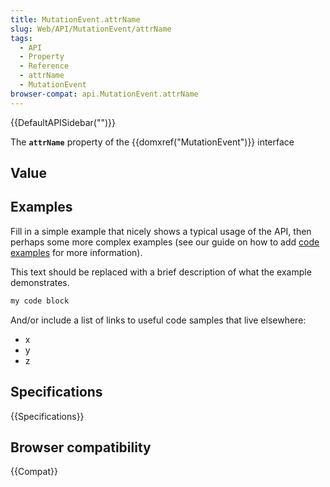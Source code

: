 ```yaml
---
title: MutationEvent.attrName
slug: Web/API/MutationEvent/attrName
tags:
  - API
  - Property
  - Reference
  - attrName
  - MutationEvent
browser-compat: api.MutationEvent.attrName
---
```

{{DefaultAPISidebar("")}}

The **`attrName`** property of the {{domxref("MutationEvent")}} interface 

## Value



## Examples

Fill in a simple example that nicely shows a typical usage of the API, then perhaps some more complex examples (see our guide on how to add [code examples](/en-US/docs/MDN/Contribute/Structures/Code_examples) for more information).

This text should be replaced with a brief description of what the example demonstrates.

```js
my code block
```

And/or include a list of links to useful code samples that live elsewhere:

*   x
*   y
*   z

## Specifications

{{Specifications}}

## Browser compatibility

{{Compat}}


